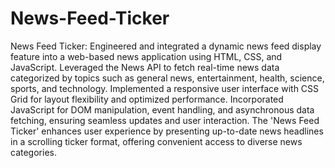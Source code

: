 # News-Feed-Ticker 

News Feed Ticker: Engineered and integrated a dynamic news feed display feature into a web-based news application using HTML, CSS, and JavaScript. Leveraged the News API to fetch real-time news data categorized by topics such as general news, entertainment, health, science, sports, and technology. Implemented a responsive user interface with CSS Grid for layout flexibility and optimized performance. Incorporated JavaScript for DOM manipulation, event handling, and asynchronous data fetching, ensuring seamless updates and user interaction. The 'News Feed Ticker' enhances user experience by presenting up-to-date news headlines in a scrolling ticker format, offering convenient access to diverse news categories.
